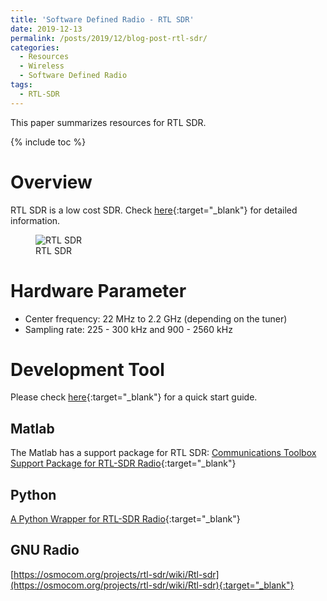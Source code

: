 ```yaml
---
title: 'Software Defined Radio - RTL SDR'
date: 2019-12-13
permalink: /posts/2019/12/blog-post-rtl-sdr/
categories:
  - Resources
  - Wireless  
  - Software Defined Radio
tags: 
  - RTL-SDR
---
```


This paper summarizes resources for RTL SDR.

{% include toc %}

# Overview
RTL SDR is a low cost SDR. Check [here](https://www.rtl-sdr.com/about-rtl-sdr/){:target="_blank"} for detailed information.
<figure>
  <img src="{{site.url}}/images/sdr/rtl-sdr.jpg" alt="RTL SDR"/>
  <figcaption>RTL SDR</figcaption>
</figure>


# Hardware Parameter
* Center frequency: 22 MHz to 2.2 GHz (depending on the tuner)
* Sampling rate: 225 - 300 kHz and 900 - 2560 kHz

# Development Tool
Please check [here](https://www.rtl-sdr.com/rtl-sdr-quick-start-guide/){:target="_blank"} for a quick start guide.
## Matlab
The Matlab has a support package for RTL SDR: [Communications Toolbox Support Package for RTL-SDR Radio](https://uk.mathworks.com/help/supportpkg/rtlsdrradio/index.html){:target="_blank"}

## Python
[A Python Wrapper for RTL-SDR Radio](https://pypi.org/project/pyrtlsdr/){:target="_blank"}

## GNU Radio
[https://osmocom.org/projects/rtl-sdr/wiki/Rtl-sdr](https://osmocom.org/projects/rtl-sdr/wiki/Rtl-sdr){:target="_blank"}

